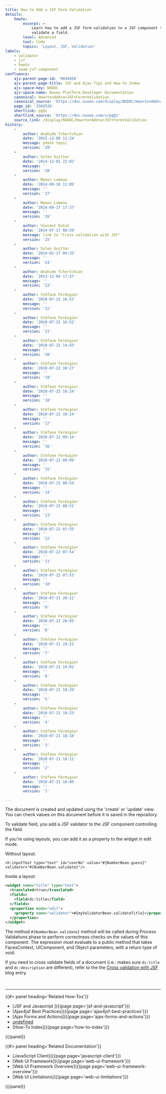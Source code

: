 ```yaml
---
title: How to Add a JSF Form Validation
details:
    howto:
        excerpt: >-
            Learn how to add a JSF form validation to a JSF component to
            validate a field.
        level: Advanced
        tool: Code
        topics: 'Layout, JSF, Validation'
labels:
    - validator
    - jsf
    - howto
    - seam-jsf-component
confluence:
    ajs-parent-page-id: '9830458'
    ajs-parent-page-title: JSF and Ajax Tips and How-To Index
    ajs-space-key: NXDOC
    ajs-space-name: Nuxeo Platform Developer Documentation
    canonical: How+to+Add+a+JSF+Form+Validation
    canonical_source: 'https://doc.nuxeo.com/display/NXDOC/How+to+Add+a+JSF+Form+Validation'
    page_id: '3343526'
    shortlink: pgQz
    shortlink_source: 'https://doc.nuxeo.com/x/pgQz'
    source_link: /display/NXDOC/How+to+Add+a+JSF+Form+Validation
history:
    - 
        author: Anahide Tchertchian
        date: '2015-12-08 11:24'
        message: pdate topic
        version: '29'
    - 
        author: Solen Guitter
        date: '2014-12-01 22:02'
        message: ''
        version: '28'
    - 
        author: Manon Lumeau
        date: '2014-09-18 11:05'
        message: ''
        version: '27'
    - 
        author: Manon Lumeau
        date: '2014-09-17 17:37'
        message: ''
        version: '26'
    - 
        author: Vincent Dutat
        date: '2014-07-17 00:59'
        message: link to "Cross validation with JSF"
        version: '25'
    - 
        author: Solen Guitter
        date: '2014-02-17 09:35'
        message: ''
        version: '24'
    - 
        author: Anahide Tchertchian
        date: '2013-12-04 17:37'
        message: ''
        version: '23'
    - 
        author: Stéfane Fermigier
        date: '2010-07-22 16:52'
        message: ''
        version: '22'
    - 
        author: Stéfane Fermigier
        date: '2010-07-22 16:52'
        message: ''
        version: '21'
    - 
        author: Stéfane Fermigier
        date: '2010-07-22 14:43'
        message: ''
        version: '20'
    - 
        author: Stéfane Fermigier
        date: '2010-07-22 10:27'
        message: ''
        version: '19'
    - 
        author: Stéfane Fermigier
        date: '2010-07-22 10:24'
        message: ''
        version: '18'
    - 
        author: Stéfane Fermigier
        date: '2010-07-22 10:14'
        message: ''
        version: '17'
    - 
        author: Stéfane Fermigier
        date: '2010-07-22 09:14'
        message: ''
        version: '16'
    - 
        author: Stéfane Fermigier
        date: '2010-07-22 09:09'
        message: ''
        version: '15'
    - 
        author: Stéfane Fermigier
        date: '2010-07-22 08:54'
        message: ''
        version: '14'
    - 
        author: Stéfane Fermigier
        date: '2010-07-22 08:51'
        message: ''
        version: '13'
    - 
        author: Stéfane Fermigier
        date: '2010-07-22 07:55'
        message: ''
        version: '12'
    - 
        author: Stéfane Fermigier
        date: '2010-07-22 07:54'
        message: ''
        version: '11'
    - 
        author: Stéfane Fermigier
        date: '2010-07-22 07:53'
        message: ''
        version: '10'
    - 
        author: Stéfane Fermigier
        date: '2010-07-21 20:11'
        message: ''
        version: '9'
    - 
        author: Stéfane Fermigier
        date: '2010-07-21 20:05'
        message: ''
        version: '8'
    - 
        author: Stéfane Fermigier
        date: '2010-07-21 19:21'
        message: ''
        version: '7'
    - 
        author: Stéfane Fermigier
        date: '2010-07-21 19:01'
        message: ''
        version: '6'
    - 
        author: Stéfane Fermigier
        date: '2010-07-21 18:39'
        message: ''
        version: '5'
    - 
        author: Stéfane Fermigier
        date: '2010-07-21 18:23'
        message: ''
        version: '4'
    - 
        author: Stéfane Fermigier
        date: '2010-07-21 18:18'
        message: ''
        version: '3'
    - 
        author: Stéfane Fermigier
        date: '2010-07-21 18:11'
        message: ''
        version: '2'
    - 
        author: Stéfane Fermigier
        date: '2010-07-21 18:00'
        message: ''
        version: '1'

---
```

The document is created and updated using the 'create' or 'update' view. You can check values on this document before it is saved in the repository.

To validate field, you add a JSF validator to the JSF component controlling the field.

If you're using layouts, you can add it as a property to the widget in edit mode.

Without layout:

```
<h:inputText type="text" id="userNo" value="#{NumberBean.guess}" validator="#{NumberBean.validate}"/>

```

Inside a layout:

```xml
<widget name="title" type="text">
  <translated>true</translated>
  <fields>
    <field>dc:title</field>
  </fields>
  <properties mode="edit">
    <property name="validator">#{myValidatorBean.validateTitle}</property>
  </properties>
</widget>

```

The method `#{NumberBean.validate}` method will be called during Process Validations phase to perform correctness checks on the values of this component. The expression must evaluate to a public method that takes FacesContext, UIComponent, and Object parameters, with a return type of void.

If you need to cross validate fields of a document (i.e.: makes sure `dc:title` and `dc:description` are different), refer to the the [Cross validation with JSF](http://blogs.nuxeo.com/development/2009/03/cross-validation-with-jsf/) blog entry.

&nbsp;

* * *

<div class="row" data-equalizer data-equalize-on="medium"><div class="column medium-6">{{#> panel heading='Related How-Tos'}}

*   [JSF and Javascript ]({{page page='jsf-and-javascript'}})
*   [Ajax4jsf Best Practices]({{page page='ajax4jsf-best-practices'}})
*   [Ajax Forms and Actions]({{page page='ajax-forms-and-actions'}})
*   [undefined]()
*   [How-To Index]({{page page='how-to-index'}})

{{/panel}}</div><div class="column medium-6">{{#> panel heading='Related Documentation'}}

*   [JavaScript Client]({{page page='javascript-client'}})
*   [Web UI Framework]({{page page='web-ui-framework'}})
*   [Web UI Framework Overview]({{page page='web-ui-framework-overview'}})
*   [Web UI Limitations]({{page page='web-ui-limitations'}})&nbsp;

{{/panel}}</div></div>